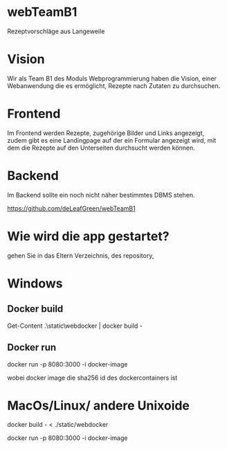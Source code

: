 # webTeamB1
Rezeptvorschläge aus Langeweile

# Vision

Wir als Team B1 des Moduls Webprogrammierung haben die Vision, einer Webanwendung die es ermöglicht, Rezepte nach Zutaten zu durchsuchen.

# Frontend

Im Frontend werden Rezepte, zugehörige Bilder und Links angezeigt, zudem gibt es eine Landingpage auf der ein Formular angezeigt wird, mit dem die Rezepte auf den Unterseiten durchsucht werden können.

# Backend

Im Backend sollte ein noch nicht näher bestimmtes DBMS stehen.


https://github.com/deLeafGreen/webTeamB1


# Wie wird die app gestartet?
gehen Sie in das Eltern Verzeichnis, des repository,

# Windows
## Docker build
Get-Content .\static\webdocker | docker build -

## Docker run
docker run -p 8080:3000 -i docker-image

wobei docker image die sha256 id des dockercontainers ist


# MacOs/Linux/ andere Unixoide

docker build - < ./static/webdocker

docker run -p 8080:3000 -i docker-image

